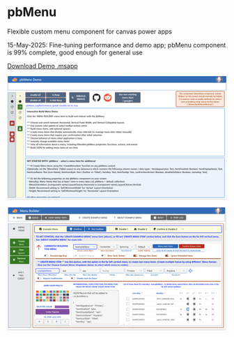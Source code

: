 # pbMenu
Flexible custom menu component for canvas power apps

15-May-2025: Fine-tuning performance and demo app; pbMenu component is 99% complete, good enough for general use

[Download Demo .msapp](https://github.com/lopperman/pbMenu/raw/refs/heads/main/just-a-Menu.msapp)

![](https://github.com/lopperman/pbMenu/blob/main/images/pbMenu_DemoApp_StartScreen.png?raw=true)

![](https://github.com/lopperman/pbMenu/blob/main/images/pbMenu_DemoApp_BuildScreen.png?raw=true)


